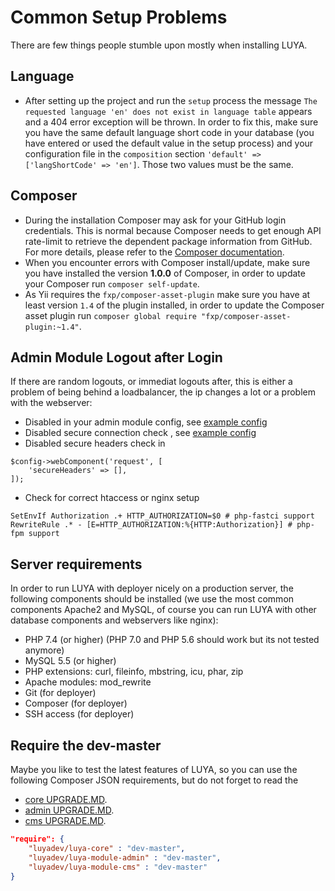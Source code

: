 # Common Setup Problems

There are few things people stumble upon mostly when installing LUYA.

## Language

+ After setting up the project and run the `setup` process the message `The requested language 'en' does not exist in language table` appears and a 404 error exception will be thrown. 
In order to fix this, make sure you have the same default language short code in your database (you have entered or used the default value in the setup process) and your configuration file in the `composition` section `'default' => ['langShortCode' => 'en']`. Those two values must be the same.

## Composer

+ During the installation Composer may ask for your GitHub login credentials. This is normal because Composer needs to get enough API rate-limit to retrieve the dependent package information from GitHub. For more details, please refer to the [Composer documentation](https://getcomposer.org/doc/articles/troubleshooting.md#api-rate-limit-and-oauth-tokens).
+ When you encounter errors with Composer install/update, make sure you have installed the version **1.0.0** of Composer, in order to update your Composer run `composer self-update`.
+ As Yii requires the `fxp/composer-asset-plugin` make sure you have at least version `1.4` of the plugin installed, in order to update the Composer asset plugin run `composer global require "fxp/composer-asset-plugin:~1.4"`.

## Admin Module Logout after Login

If there are random logouts, or immediat logouts after, this is either a problem of being behind a loadbalancer, the ip changes a lot or a problem with the webserver:

+ Disabled <class name="luya\admin\Module" prop="logoutOnUserIpChange" /> in your admin module config, see [example config](structure#configuration-files-and-config-builder)
+ Disabled secure connection check <class name="luya\traits\ApplicationTrait" prop="ensureSecureConnection" />, see [example config](structure#configuration-files-and-config-builder)
+ Disabled secure headers check in <class name="yii\web\Request" prop="secureHeaders" />

```
$config->webComponent('request', [
    'secureHeaders' => [],
]);
```

+ Check for correct htaccess or nginx setup

```
SetEnvIf Authorization .+ HTTP_AUTHORIZATION=$0 # php-fastci support
RewriteRule .* - [E=HTTP_AUTHORIZATION:%{HTTP:Authorization}] # php-fpm support
```

## Server requirements

In order to run LUYA with deployer nicely on a production server, the following components should be installed (we use the most common components Apache2 and MySQL, of course you can run LUYA with other database components and webservers like nginx):

+ PHP 7.4 (or higher) (PHP 7.0 and PHP 5.6 should work but its not tested anymore)
+ MySQL 5.5 (or higher)
+ PHP extensions: curl, fileinfo, mbstring, icu, phar, zip
+ Apache modules: mod_rewrite
+ Git (for deployer)
+ Composer (for deployer)
+ SSH access (for deployer)

## Require the dev-master

Maybe you like to test the latest features of LUYA, so you can use the following Composer JSON requirements, but do not forget to read the 

+ [core UPGRADE.MD](https://github.com/luyadev/luya/blob/master/core/UPGRADE.md).
+ [admin UPGRADE.MD](https://github.com/luyadev/luya-module-admin/blob/master/UPGRADE.md).
+ [cms UPGRADE.MD](https://github.com/luyadev/luya-module-cms/blob/master/UPGRADE.md).

```json
"require": {
    "luyadev/luya-core" : "dev-master",
    "luyadev/luya-module-admin" : "dev-master",
    "luyadev/luya-module-cms" : "dev-master"
}
```
